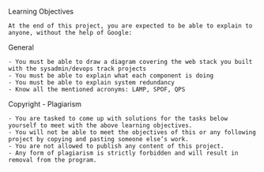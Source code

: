 Learning Objectives

    At the end of this project, you are expected to be able to explain to anyone, without the help of Google:

General

    - You must be able to draw a diagram covering the web stack you built with the sysadmin/devops track projects
    - You must be able to explain what each component is doing
    - You must be able to explain system redundancy
    - Know all the mentioned acronyms: LAMP, SPOF, QPS

Copyright - Plagiarism

    - You are tasked to come up with solutions for the tasks below yourself to meet with the above learning objectives.
    - You will not be able to meet the objectives of this or any following project by copying and pasting someone else’s work.
    - You are not allowed to publish any content of this project.
    - Any form of plagiarism is strictly forbidden and will result in removal from the program.
